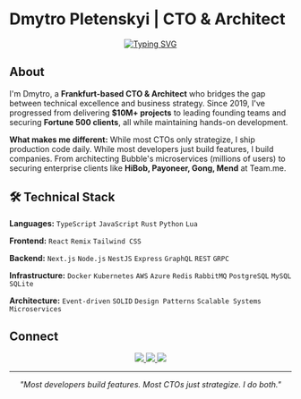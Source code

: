 # Dmytro Pletenskyi | CTO & Architect

<div align="center">

[![Typing SVG](https://readme-typing-svg.demolab.com?font=Fira+Code&size=22&pause=1000&color=2DBA4E&center=true&vCenter=true&width=700&lines=Frankfurt-based+CTO+who+ships+production+code+daily;Fortune+500+clients:+HiBob,+Payoneer,+Gong;From+0+to+enterprise+scale)](https://git.io/typing-svg)

</div>

## About

I'm Dmytro, a **Frankfurt-based CTO & Architect** who bridges the gap between technical excellence and business strategy. Since 2019, I've progressed from delivering **$10M+ projects** to leading founding teams and securing **Fortune 500 clients**, all while maintaining hands-on development.

**What makes me different:** While most CTOs only strategize, I ship production code daily. While most developers just build features, I build companies. From architecting Bubble's microservices (millions of users) to securing enterprise clients like **HiBob, Payoneer, Gong, Mend** at Team.me.

</div>


## 🛠 Technical Stack

**Languages:** `TypeScript` `JavaScript` `Rust` `Python` `Lua`

**Frontend:** `React` `Remix` `Tailwind CSS`

**Backend:** `Next.js` `Node.js` `NestJS` `Express` `GraphQL` `REST` `GRPC`

**Infrastructure:** `Docker` `Kubernetes` `AWS` `Azure` `Redis` `RabbitMQ` `PostgreSQL` `MySQL` `SQLite`

**Architecture:** `Event-driven` `SOLID` `Design Patterns` `Scalable Systems` `Microservices`


## Connect

<div align="center">

<a href="https://www.linkedin.com/in/dmytro-pletenskyi/">
  <img src="https://img.shields.io/badge/LinkedIn-0077B5?style=for-the-badge&logo=linkedin&logoColor=white" />
</a>
<a href="mailto:dmitriy.pletenskoy@gmail.com">
  <img src="https://img.shields.io/badge/Email-D14836?style=for-the-badge&logo=gmail&logoColor=white" />
</a>
<a href="https://dmytro.tech/">
  <img src="https://img.shields.io/badge/Portfolio-000000?style=for-the-badge&logo=vercel&logoColor=white" />
</a>

</div>

---

<div align="center">
  <i>"Most developers build features. Most CTOs just strategize. I do both."</i>
</div>

